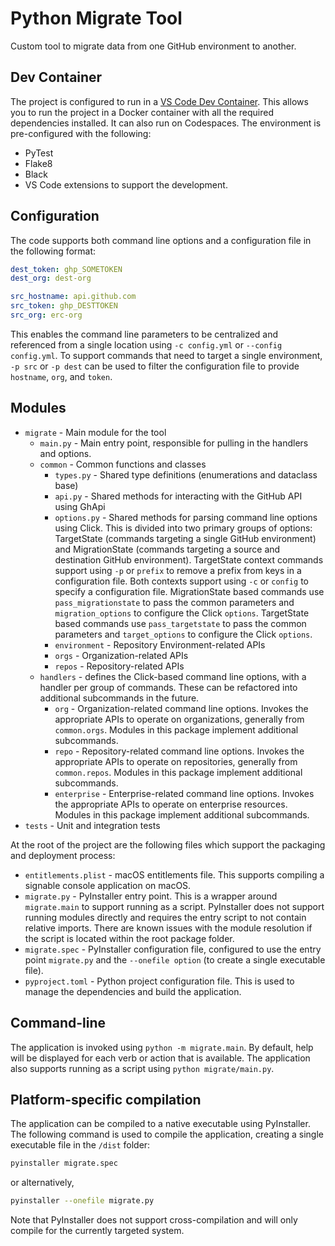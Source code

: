 # Python Migrate Tool

Custom tool to migrate data from one GitHub environment to another.

## Dev Container

The project is configured to run in a [VS Code Dev Container](https://code.visualstudio.com/docs/remote/containers). This allows you to run the project in a Docker container with all the required dependencies installed. It can also run on Codespaces. The environment is pre-configured with the following:
- PyTest
- Flake8
- Black
- VS Code extensions to support the development.

## Configuration

The code supports both command line options and a configuration file in the following format:

```yml
dest_token: ghp_SOMETOKEN
dest_org: dest-org

src_hostname: api.github.com
src_token: ghp_DESTTOKEN
src_org: erc-org
```

This enables the command line parameters to be centralized and referenced from a single location using `-c config.yml` or `--config config.yml`. To support commands that need to target a single environment, `-p src` or `-p dest` can be used to filter the configuration file to provide `hostname`, `org`, and `token`.

## Modules

- `migrate` - Main module for the tool
  - `main.py` - Main entry point, responsible for pulling in the handlers and options.
  - `common` - Common functions and classes
    - `types.py` - Shared type definitions (enumerations and dataclass base)
    - `api.py` - Shared methods for interacting with the GitHub API using GhApi
    - `options.py` - Shared methods for parsing command line options using Click. This is divided into two primary groups of options: TargetState (commands targeting a single GitHub environment) and MigrationState (commands targeting a source and destination GitHub environment). TargetState context commands support using `-p` or `prefix` to remove a prefix from keys in a configuration file. Both contexts support using `-c` or `config` to specify a configuration file. MigrationState based commands use `pass_migrationstate` to pass the common parameters and `migration_options` to configure the Click `options`. TargetState based commands use `pass_targetstate` to pass the common parameters and `target_options` to configure the Click `options`.
    - `environment` - Repository Environment-related APIs
    - `orgs` - Organization-related APIs
    - `repos` - Repository-related APIs
  - `handlers` - defines the Click-based command line options, with a handler per group of commands. These can be refactored into additional subcommands in the future.
    - `org` - Organization-related command line options. Invokes the appropriate APIs to operate on organizations, generally from `common.orgs`. Modules in this package implement additional subcommands.
    - `repo` - Repository-related command line options. Invokes the appropriate APIs to operate on repositories, generally from `common.repos`. Modules in this package implement additional subcommands.
    - `enterprise` - Enterprise-related command line options. Invokes the appropriate APIs to operate on enterprise resources. Modules in this package implement additional subcommands.
- `tests` - Unit and integration tests

At the root of the project are the following files which support the packaging and deployment process:

- `entitlements.plist` - macOS entitlements file. This supports compiling a signable console application on macOS.
- `migrate.py` - PyInstaller entry point. This is a wrapper around `migrate.main` to support running as a script. PyInstaller does not support running modules directly and requires the entry script to not contain relative imports. There are known issues with the module resolution if the script is located within the root package folder.
- `migrate.spec` - PyInstaller configuration file, configured to use the entry point `migrate.py` and the `--onefile option` (to create a single executable file).
- `pyproject.toml` - Python project configuration file. This is used to manage the dependencies and build the application.

## Command-line

The application is invoked using `python -m migrate.main`. By default, help will be displayed for each verb or action that is available. The application also supports running as a script using `python migrate/main.py`.

## Platform-specific compilation

The application can be compiled to a native executable using PyInstaller. The following command is used to compile the application, creating a single executable file in the `/dist` folder:

```bash
pyinstaller migrate.spec
```

or alternatively,

```bash
pyinstaller --onefile migrate.py
```

Note that PyInstaller does not support cross-compilation and will only compile for the currently targeted system.